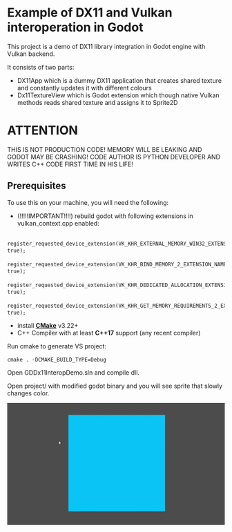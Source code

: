 # Example of DX11 and Vulkan interoperation in Godot

This project is a demo of DX11 library integration in Godot engine with Vulkan backend.

It consists of two parts: 
- DX11App which is a dummy DX11 application that creates shared texture and constantly updates it with different colours
- Dx11TextureView which is Godot extension which though native Vulkan methods reads shared texture and assigns it to Sprite2D

# ATTENTION
THIS IS NOT PRODUCTION CODE! MEMORY WILL BE LEAKING AND GODOT MAY BE CRASHING!
CODE AUTHOR IS PYTHON DEVELOPER AND WRITES C++ CODE FIRST TIME IN HIS LIFE!

## Prerequisites

To use this on your machine, you will need the following:

- (!!!!!IMPORTANT!!!!) rebuild godot with following extensions in vulkan_context.cpp enabled:
```
	register_requested_device_extension(VK_KHR_EXTERNAL_MEMORY_WIN32_EXTENSION_NAME, true);
	register_requested_device_extension(VK_KHR_BIND_MEMORY_2_EXTENSION_NAME, true);
	register_requested_device_extension(VK_KHR_DEDICATED_ALLOCATION_EXTENSION_NAME, true);
	register_requested_device_extension(VK_KHR_GET_MEMORY_REQUIREMENTS_2_EXTENSION_NAME, true);
```
- install **[CMake](https://cmake.org/)** v3.22+
- C++ Compiler with at least **C++17** support (any recent compiler)


Run cmake to generate VS project:
```
cmake . -DCMAKE_BUILD_TYPE=Debug
```

Open GDDx11InteropDemo.sln and compile dll.


Open project/ with modified godot binary and you will see sprite that slowly changes color.

![alt text](.readme_data/example.gif "Demonstration of texture rendering")

